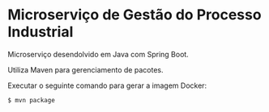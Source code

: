 
# Microserviço de Gestão do Processo Industrial

Microserviço desendolvido em Java com Spring Boot.

Utiliza Maven para gerenciamento de pacotes.

Executar o seguinte comando para gerar a imagem Docker:
```sh
$ mvn package
```
